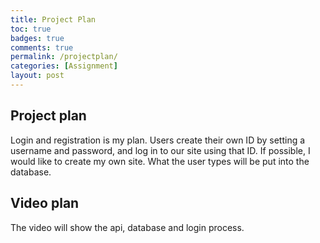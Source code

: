 ```yaml
---
title: Project Plan
toc: true
badges: true
comments: true
permalink: /projectplan/
categories: [Assignment]
layout: post
---
```

## Project plan
Login and registration is my plan. Users create their own ID by setting a username and password, and log in to our site using that ID. If possible, I would like to create my own site. What the user types will be put into the database.
## Video plan
The video will show the api, database and login process.

